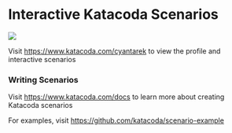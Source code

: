 # Interactive Katacoda Scenarios

[![](http://shields.katacoda.com/katacoda/cyantarek/count.svg)](https://www.katacoda.com/cyantarek "Get your profile on Katacoda.com")

Visit https://www.katacoda.com/cyantarek to view the profile and interactive scenarios

### Writing Scenarios
Visit https://www.katacoda.com/docs to learn more about creating Katacoda scenarios

For examples, visit https://github.com/katacoda/scenario-example
